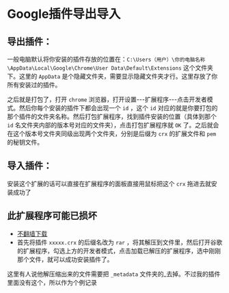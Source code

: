 # Google插件导出导入

## 导出插件：
一般电脑默认将你安装的插件存放的位置在：`C:\Users（用户）\你的电脑名称\AppData\Local\Google\Chrome\User Data\Default\Extensions` 这个文件夹下。这里的 `AppData` 是个隐藏文件夹，需要显示隐藏文件夹才行。这里存放了你所有安装过的插件。

之后就是打包了，打开 `chrome` 浏览器，打开设置---扩展程序---点击开发者模式。然后你每个安装的插件下都会出现一个 `id` ，这个 `id` 对应的就是你要打包的那个插件的文件夹名称。然后打包扩展程序，找到插件安装的位置（具体到那个 `id` 名文件夹内部的版本号对应的文件夹），点击打包扩展程序就 `OK` 了。之后就会在这个版本号文件夹同级出现两个文件夹，分别是后缀为 `crx` 的扩展文件和 `pem` 的秘钥文件。


## 导入插件：
安装这个扩展的话可以直接在扩展程序的面板直接用鼠标把这个 `crx` 拖进去就安装成功了

## 此扩展程序可能已损坏
* [不翻墙下载](http://yurl.sinaapp.com/crx.php)
* 首先将插件 `xxxxx.crx` 的后缀名改为 `rar` ，将其解压到文件里，然后打开谷歌的扩展程序，勾选上方的开发者模式，点击加载已解压的扩展程序，选中刚刚那个文件，就可以成功安装插件了。

这里有人说他解压缩出来的文件需要把 `_metadata` 文件夹的_去掉。不过我的插件里面没有这个，所以作为个例记录

